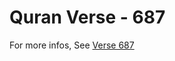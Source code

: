 # Quran Verse - 687 

For more infos, See [Verse 687](https://www.quranbookk.com/quran/search?q=687)